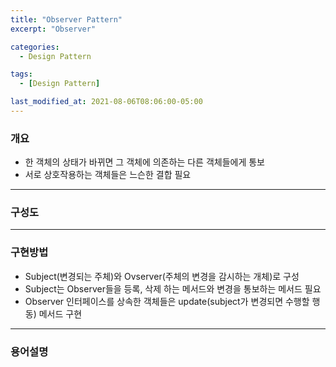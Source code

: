 ```yaml
---
title: "Observer Pattern"
excerpt: "Observer" 

categories:
  - Design Pattern

tags:
  - [Design Pattern]

last_modified_at: 2021-08-06T08:06:00-05:00
---
```



### 개요
 - 한 객체의 상태가 바뀌면 그 객체에 의존하는 다른 객체들에게 통보 
 - 서로 상호작용하는 객체들은 느슨한 결합 필요

---

### 구성도

---
### 구현방법
 - Subject(변경되는 주체)와 Ovserver(주체의 변경을 감시하는 개체)로 구성
 - Subject는 Observer들을 등록, 삭제 하는 메서드와 변경을 통보하는 메서드 필요
 - Observer 인터페이스를 상속한 객체들은 update(subject가 변경되면 수행할 행동) 메서드 구현 

---
### 용어설명
